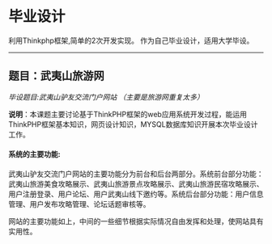 # 毕业设计

利用Thinkphp框架,简单的2次开发实现。
作为自己毕业设计，适用大学毕设。

-----
## 题目：武夷山旅游网

*毕设题目:武夷山驴友交流门户网站 （主要是旅游网重复太多）*

**说明**：本课题主要讨论基于ThinkPHP框架的web应用系统开发过程，能运用ThinkPHP框架基本知识，网页设计知识，MYSQL数据库知识开展本次毕业设计工作。

#### 系统的主要功能:

武夷山驴友交流门户网站的主要功能分为前台和后台两部分。系统前台部分功能：武夷山旅游美食攻略展示、武夷山旅游景点攻略展示、武夷山旅游民宿攻略展示、用户注册登录、用户论坛、用户武夷山线下邀约等。系统后台部分功能：用户信息管理、用户发布攻略管理、论坛话题审核等。

网站的主要功能如上，中间的一些细节根据实际情况自由发挥和处理，使网站具有实用性。


